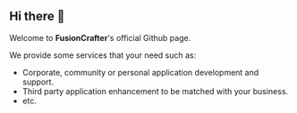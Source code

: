 ## Hi there 👋

Welcome to **FusionCrafter**'s official Github page.

We provide some services that your need such as:

- Corporate, community or personal application development and support.
- Third party application enhancement to be matched with your business.
- etc.
